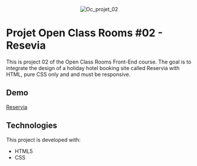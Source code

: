 <div align="center" id="top"> 
  <img src="https://user-images.githubusercontent.com/29403923/165181404-fbf0173f-841b-49b0-8a93-3fcf9d8f3d7b.png" alt="Oc_projet_02" />
</div>

# Projet Open Class Rooms #02 - Resevia

This is project 02 of the Open Class Rooms Front-End course. The goal is to integrate the design of a holiday hotel booking site called Reservia with HTML, pure CSS only and and must be responsive.

## Demo

[Reservia](https://blissful-booth-9194b7.netlify.app/)

## Technologies

This project is developed with:

- HTML5
- CSS

